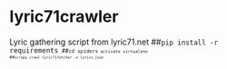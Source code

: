 # lyric71crawler
Lyric gathering script from lyric71.net
##<code>pip install -r requirements<code>
##<code>cd spiders<code>
activate virtualenv
##<code>scrapy crawl lyric71fetcher -o lyrics.json<code>
